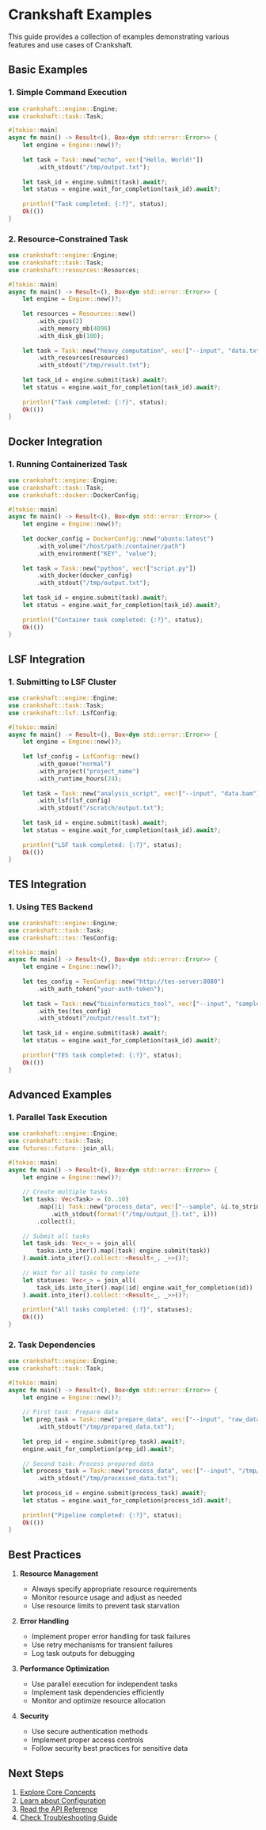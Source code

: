 # Crankshaft Examples

This guide provides a collection of examples demonstrating various features and use cases of Crankshaft.

## Basic Examples

### 1. Simple Command Execution

```rust
use crankshaft::engine::Engine;
use crankshaft::task::Task;

#[tokio::main]
async fn main() -> Result<(), Box<dyn std::error::Error>> {
    let engine = Engine::new()?;
    
    let task = Task::new("echo", vec!["Hello, World!"])
        .with_stdout("/tmp/output.txt");
    
    let task_id = engine.submit(task).await?;
    let status = engine.wait_for_completion(task_id).await?;
    
    println!("Task completed: {:?}", status);
    Ok(())
}
```

### 2. Resource-Constrained Task

```rust
use crankshaft::engine::Engine;
use crankshaft::task::Task;
use crankshaft::resources::Resources;

#[tokio::main]
async fn main() -> Result<(), Box<dyn std::error::Error>> {
    let engine = Engine::new()?;
    
    let resources = Resources::new()
        .with_cpus(2)
        .with_memory_mb(4096)
        .with_disk_gb(100);
    
    let task = Task::new("heavy_computation", vec!["--input", "data.txt"])
        .with_resources(resources)
        .with_stdout("/tmp/result.txt");
    
    let task_id = engine.submit(task).await?;
    let status = engine.wait_for_completion(task_id).await?;
    
    println!("Task completed: {:?}", status);
    Ok(())
}
```

## Docker Integration

### 1. Running Containerized Task

```rust
use crankshaft::engine::Engine;
use crankshaft::task::Task;
use crankshaft::docker::DockerConfig;

#[tokio::main]
async fn main() -> Result<(), Box<dyn std::error::Error>> {
    let engine = Engine::new()?;
    
    let docker_config = DockerConfig::new("ubuntu:latest")
        .with_volume("/host/path:/container/path")
        .with_environment("KEY", "value");
    
    let task = Task::new("python", vec!["script.py"])
        .with_docker(docker_config)
        .with_stdout("/tmp/output.txt");
    
    let task_id = engine.submit(task).await?;
    let status = engine.wait_for_completion(task_id).await?;
    
    println!("Container task completed: {:?}", status);
    Ok(())
}
```

## LSF Integration

### 1. Submitting to LSF Cluster

```rust
use crankshaft::engine::Engine;
use crankshaft::task::Task;
use crankshaft::lsf::LsfConfig;

#[tokio::main]
async fn main() -> Result<(), Box<dyn std::error::Error>> {
    let engine = Engine::new()?;
    
    let lsf_config = LsfConfig::new()
        .with_queue("normal")
        .with_project("project_name")
        .with_runtime_hours(24);
    
    let task = Task::new("analysis_script", vec!["--input", "data.bam"])
        .with_lsf(lsf_config)
        .with_stdout("/scratch/output.txt");
    
    let task_id = engine.submit(task).await?;
    let status = engine.wait_for_completion(task_id).await?;
    
    println!("LSF task completed: {:?}", status);
    Ok(())
}
```

## TES Integration

### 1. Using TES Backend

```rust
use crankshaft::engine::Engine;
use crankshaft::task::Task;
use crankshaft::tes::TesConfig;

#[tokio::main]
async fn main() -> Result<(), Box<dyn std::error::Error>> {
    let engine = Engine::new()?;
    
    let tes_config = TesConfig::new("http://tes-server:8080")
        .with_auth_token("your-auth-token");
    
    let task = Task::new("bioinformatics_tool", vec!["--input", "sample.fastq"])
        .with_tes(tes_config)
        .with_stdout("/output/result.txt");
    
    let task_id = engine.submit(task).await?;
    let status = engine.wait_for_completion(task_id).await?;
    
    println!("TES task completed: {:?}", status);
    Ok(())
}
```

## Advanced Examples

### 1. Parallel Task Execution

```rust
use crankshaft::engine::Engine;
use crankshaft::task::Task;
use futures::future::join_all;

#[tokio::main]
async fn main() -> Result<(), Box<dyn std::error::Error>> {
    let engine = Engine::new()?;
    
    // Create multiple tasks
    let tasks: Vec<Task> = (0..10)
        .map(|i| Task::new("process_data", vec!["--sample", &i.to_string()])
            .with_stdout(format!("/tmp/output_{}.txt", i)))
        .collect();
    
    // Submit all tasks
    let task_ids: Vec<_> = join_all(
        tasks.into_iter().map(|task| engine.submit(task))
    ).await.into_iter().collect::<Result<_, _>>()?;
    
    // Wait for all tasks to complete
    let statuses: Vec<_> = join_all(
        task_ids.into_iter().map(|id| engine.wait_for_completion(id))
    ).await.into_iter().collect::<Result<_, _>>()?;
    
    println!("All tasks completed: {:?}", statuses);
    Ok(())
}
```

### 2. Task Dependencies

```rust
use crankshaft::engine::Engine;
use crankshaft::task::Task;

#[tokio::main]
async fn main() -> Result<(), Box<dyn std::error::Error>> {
    let engine = Engine::new()?;
    
    // First task: Prepare data
    let prep_task = Task::new("prepare_data", vec!["--input", "raw_data.txt"])
        .with_stdout("/tmp/prepared_data.txt");
    
    let prep_id = engine.submit(prep_task).await?;
    engine.wait_for_completion(prep_id).await?;
    
    // Second task: Process prepared data
    let process_task = Task::new("process_data", vec!["--input", "/tmp/prepared_data.txt"])
        .with_stdout("/tmp/processed_data.txt");
    
    let process_id = engine.submit(process_task).await?;
    let status = engine.wait_for_completion(process_id).await?;
    
    println!("Pipeline completed: {:?}", status);
    Ok(())
}
```

## Best Practices

1. **Resource Management**
   - Always specify appropriate resource requirements
   - Monitor resource usage and adjust as needed
   - Use resource limits to prevent task starvation

2. **Error Handling**
   - Implement proper error handling for task failures
   - Use retry mechanisms for transient failures
   - Log task outputs for debugging

3. **Performance Optimization**
   - Use parallel execution for independent tasks
   - Implement task dependencies efficiently
   - Monitor and optimize resource allocation

4. **Security**
   - Use secure authentication methods
   - Implement proper access controls
   - Follow security best practices for sensitive data

## Next Steps

1. [Explore Core Concepts](../core-concepts/overview.md)
2. [Learn about Configuration](../configuration/overview.md)
3. [Read the API Reference](../api/overview.md)
4. [Check Troubleshooting Guide](../troubleshooting/overview.md) 
